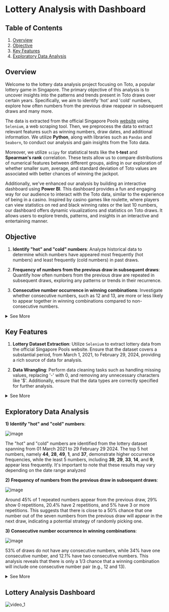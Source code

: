 # Lottery Analysis with Dashboard 

## Table of Contents

1) [Overview](#overview)
2) [Objective](#objective)
3) [Key Features](#key-features)
4) [Exploratory Data Analysis ](#exploratory-data-analysis )

## Overview
Welcome to the lottery data analysis project focusing on Toto, a popular lottery game in Singapore. The primary objective of this analysis is to uncover insights into the patterns and trends present in Toto draws over certain years. Specifically, we aim to identify 'hot' and 'cold' numbers, explore how often numbers from the previous draw reappear in subsequent draws and many more. 

The data is extracted from the official Singapore Pools [website](https://www.singaporepools.com.sg/en/product/Pages/toto_results.aspx) using `Selenium`, a web scraping tool. Then, we preprocess the data to extract relevant features such as winning numbers, draw dates, and additional information. We utilize **Python**, along with libraries such as `Pandas` and `Seaborn`, to conduct our analysis and gain insights from the Toto data. 

Moreover, we utilize `scipy` for statistical tests like the **t-test** and **Spearman's rank** correlation. These tests allow us to compare distributions of numerical features between different groups, aiding in our exploration of whether smaller sum, average, and standard deviation of Toto values are associated with better chances of winning the jackpot.

Additionally, we've enhanced our analysis by building an interactive dashboard using **Power BI**. This dashboard provides a fun and engaging way for our audience to interact with the Toto data, similar to the experience of being in a casino. Inspired by casino games like roulette, where players can view statistics on red and black winning rates or the last 10 numbers, our dashboard offers dynamic visualizations and statistics on Toto draws. It allows users to explore trends, patterns, and insights in an interactive and entertaining manner.

## Objective

1) **Identify "hot" and "cold" numbers**: Analyze historical data to determine which numbers have appeared most frequently (hot numbers) and least frequently (cold numbers) in past draws.
   
2) **Frequency of numbers from the previous draw in subsequent draws**: Quantify how often numbers from the previous draw are repeated in subsequent draws, exploring any patterns or trends in their recurrence.
   
3) **Consecutive number occurrence in winning combinations**: Investigate whether consecutive numbers, such as 12 and 13, are more or less likely to appear together in winning combinations compared to non-consecutive numbers.
<details>
   <summary>See More</summary>  
   
4) **Patterns of number selection**: Explore whether certain numbers tend to be selected together more frequently than others, indicating potential patterns or strategies used by players.
5) **Balance of odd and even or high and low numbers**: Analyze the distribution of odd and even numbers, as well as high and low numbers, in winning sets to determine if there are any biases or patterns in their occurrence.
   
6) **Relationship between Toto values and jackpot chances**: Investigate whether specific characteristics of Toto values, such as smaller or larger sums, averages, and standard deviations, are associated with an increased likelihood of winning the jackpot.
    
7) **Temporal analysis of winners**: Determine which years, months, and days of the week have historically had the highest total number of winners, identifying any temporal patterns or trends.
    
8) **Correlation among winning numbers**: Explore if winning numbers exhibit any correlations or tendencies to appear together more frequently than expected by chance, indicating potential patterns in number selection or drawing mechanisms.
   
</details>

## Key Features

1) **Lottery Dataset Extraction**: Utilize `Selenium` to extract lottery data from the official Singapore Pools website. Ensure that the dataset covers a substantial period, from March 1, 2021, to February 29, 2024, providing a rich source of data for analysis.
            
2) **Data Wrangling**: Perform data cleaning tasks such as handling missing values, replacing '-' with 0, and removing any unnecessary characters like '$'. Additionally, ensure that the data types are correctly specified for further analysis.
<details>
   <summary>See More</summary>
   
3) **Feature Engineering**: Create new columns to enhance the dataset's analytical capabilities, including columns for:
    - Sum, Average, and Standard Deviation of Numbers drawn on each draw date, providing insights into the distribution of numbers.
    
    - Occurrences of Numbers within Specific Ranges (e.g., '1-9', '10-19', '20-29', '30-39', '40-49'), enabling analysis of number distribution patterns.
    
   - Occurrences of Repeated Numbers from Previous Draws
    
   - Occurrences of Consecutive Numbers from each draw (e.g 12, 13 or 35, 36)
  
 
4) **Data Analysis**: For data analysis, utilize `Seaborn` to visualize number distribution, correlations, and consecutive number pairs' frequencies in winning combinations.
  
5) **Statics Analysis**: Additionally, we leverage scipy for statistical tests like the `t-test` and `Spearman's rank` correlation to compare distributions of numerical features between different groups, providing valuable insights into lottery patterns and trends.

6) **Interactive Dashboard**: The interactive Power BI dashboard facilitates analysis of hot and cold numbers, sortable by date, with hot numbers highlighted in red and cold numbers in blue for easy identification. Users can further refine their analysis by filtering for odd or even numbers and customizing the range of 10 to explore specific number pattern

</details>

## Exploratory Data Analysis 

**1)** **Identify "hot" and "cold" numbers**:
   
![image](https://github.com/AsherTeo/Lottery-Data-Analytics/assets/78581569/e32a097d-f179-4b3f-899d-406942d9c262)

The "hot" and "cold" numbers are identified from the lottery dataset spanning from 01 March 2021 to 29 February 29 2024. The top 5 hot numbers, namely **44**, **28**, **49**, **1**, and **37**, demonstrate higher occurrence frequencies, while the least 5 numbers, including **39**, **29**, **33**, **14**, and **9**, appear less frequently. It's important to note that these results may vary depending on the date range analyzed

**2)** **Frequency of numbers from the previous draw in subsequent draws**:

![image](https://github.com/AsherTeo/Lottery-Data-Analytics/assets/78581569/7069ad0c-f1a0-4329-9c12-7991d7ee8107)

Around 45% of 1 repeated numbers appear from the previous draw, 29% show 0 repetitions, 20.4% have 2 repetitions, and 5% have 3 or more repetitions. This suggests that there is close to a 50% chance that one number out of the seven numbers from the previous draw will appear in the next draw, indicating a potential strategy of randomly picking one.

**3)** **Consecutive number occurrence in winning combinations**:

![image](https://github.com/AsherTeo/Lottery-Data-Analytics/assets/78581569/d245046b-d493-4ddb-aeb0-505fa998d355)

53% of draws do not have any consecutive numbers, while 34% have one consecutive number, and 12.1% have two consecutive numbers. This analysis reveals that there is only a 1/3 chance that a winning combination will include one consecutive number pair (e.g., 12 and 13). 

<details>
  <summary>See More </summary>

**4)** **Patterns of number selection**:

2-Gram:
![image](https://github.com/AsherTeo/Lottery-Data-Analytics/assets/78581569/1ca194c5-88cd-4188-9fd2-b545cc36c783)

The top 5 2-grams are **(23,24), (44,45), (38,41), (18,24)**, and **(28,31)**.

3_Gram:
![image](https://github.com/AsherTeo/Lottery-Data-Analytics/assets/78581569/b9f0ca98-eac6-43b9-9042-672cfc792fa2)

The top 5 3-grams are **(28,31,37), (24,26,28), (16,17,20), (31,32,33)**, and **(3,7,9)**.

**5)** **Balance of odd and even or high and low numbers**:

![image](https://github.com/AsherTeo/Lottery-Data-Analytics/assets/78581569/2ff3d743-bdc1-4bc5-96b4-6694d3848c4d)

The distribution of odd and even numbers is approximately equal, with each occurring around 50% of the time. Similarly, there's a balanced distribution between low and high numbers.

Interestingly, the probability of selecting a combination with an equal mix of odd and even numbers, such as 20-20, is slightly higher than that of other combinations, accounting for approximately 21.1% of occurrences.
   
**6)** **Relationship between Toto values and jackpot chances (T-Test)**:

**Null Hypothesis(H0)**: A smaller sum, average, and standard deviation (SD) of Toto values do not affect the chance of winning the jackpot.

**Alternative Hypothesis (H1)**: A smaller sum, average, and standard deviation (SD) of Toto values are associated with a better chance of winning the jackpot


|                   |  p-values |  
|-------------------|------------|
| Sum               |  0.01096054	 |
| Average           |  0.01096054	 | 
| Standard Deviation | 0.5925751  | 

The p-values for the sum and average of Toto values are both less than 0.05, indicating strong evidence to reject the null hypothesis for these variables. This suggests that a smaller sum or average of Toto values is indeed associated with an increased likelihood of winning the jackpot, supporting the alternative hypothesis.

Conversely, the t-statistic for the standard deviation of Toto values is not statistically significant, with a p-value greater than 0.05. Therefore, we cannot reject the null hypothesis, indicating that there's no notable difference in the standard deviation of Toto values between draws with and without first prize winners.

**7)** **Temporal analysis of winners**:

![image](https://github.com/AsherTeo/Lottery-Data-Analytics/assets/78581569/8abcd009-48b2-4734-9b6b-c7287c17f9c7)

By the year 2023, there were the most occurrences of 55. In terms of months, January had the highest count, with 19 instances. Lastly, when considering individual days, Monday stood out with a total count of 76.

January tends to have the highest number of winners due to the fact that grand prizes, often ranging from 5 million to 10 million, are frequently scheduled for January, coinciding with events such as New Year's and Chinese New Year. Furthermore, these grand prize draws commonly occur on Fridays.

**8)** **Correlation among winning numbers (Spearman's rank correlation)**:

![image](https://github.com/AsherTeo/Lottery-Data-Analytics/assets/78581569/b577f073-7646-479b-ac09-57b49bb73728)

The heatmap indicates some correlations between pairs of winning numbers, particularly when draws are sorted from small to large. However, in live Toto draws where numbers are randomly selected, such structured arrangement does not exist, leading to less pronounced correlations. As a result, predicting or analyzing the relationships between winning numbers becomes more challenging. Thus, this correlation may not hold true for live Toto draws due to the lack of a consistent arrangement.

</details>

## Lottery Analysis Dashboard 

![video_1](https://github.com/AsherTeo/Lottery-Data-Analytics/assets/78581569/94a09be0-a50d-42fb-a422-fc9be63f4d7a)



